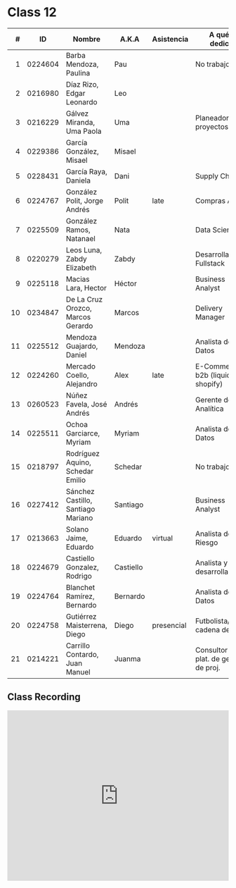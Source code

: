Class 12
========

|  # | ID      | Nombre                             | A.K.A     | Asistencia | A qué te dedicas                       |
|---:|---------|------------------------------------|-----------|------------|----------------------------------------|
|  1 | 0224604 | Barba Mendoza, Paulina             | Pau       |            | No trabajo                             |
|  2 | 0216980 | Díaz Rizo, Edgar Leonardo          | Leo       |            |                                        |
|  3 | 0216229 | Gálvez Miranda, Uma Paola          | Uma       |            | Planeador de proyectos                 |
|  4 | 0229386 | García González, Misael            | Misael    |            |                                        |
|  5 | 0228431 | García Raya, Daniela               | Dani      |            | Supply Chain                           |
|  6 | 0224767 | González Polit, Jorge Andrés       | Polit     | late       | Compras ABB                            |
|  7 | 0225509 | González Ramos, Natanael           | Nata      |            | Data Science                           |
|  8 | 0220279 | Leos Luna, Zabdy Elizabeth         | Zabdy     |            | Desarrollador Fullstack                |
|  9 | 0225118 | Macias Lara, Hector                | Héctor    |            | Business Analyst                       |
| 10 | 0234847 | De La Cruz Orozco, Marcos Gerardo  | Marcos    |            | Delivery Manager                       |
| 11 | 0225512 | Mendoza Guajardo, Daniel           | Mendoza   |            | Analista de Datos                      |
| 12 | 0224260 | Mercado Coello, Alejandro          | Alex      | late       | E-Commerce b2b (liquid, java, shopify) |
| 13 | 0260523 | Núñez Favela, José Andrés          | Andrés    |            | Gerente de Analítica                   |
| 14 | 0225511 | Ochoa Garciarce, Myriam            | Myriam    |            | Analista de Datos                      |
| 15 | 0218797 | Rodríguez Aquino, Schedar Emilio   | Schedar   |            | No trabajo                             |
| 16 | 0227412 | Sánchez Castillo, Santiago Mariano | Santiago  |            | Business Analyst                       |
| 17 | 0213663 | Solano Jaime, Eduardo              | Eduardo   | virtual    | Analista de Riesgo                     |
| 18 | 0224679 | Castiello Gonzalez, Rodrigo        | Castiello |            | Analista y desarrollador               |
| 19 | 0224764 | Blanchet Ramírez, Bernardo         | Bernardo  |            | Analista de Datos                      |
| 20 | 0224758 | Gutiérrez Maisterrena, Diego       | Diego     | presencial | Futbolista/Coach cadena de valor       |
| 21 | 0214221 | Carrillo Contardo, Juan Manuel     | Juanma    |            | Consultor de plat. de gestión de proj. |

Class Recording
---------------

<iframe
    src="https://drive.google.com/file/d/1yJsJc1q2Bjua-3a-0mxd07WP7Hkv3SPW/preview"
    scrolling="no"
    frameborder="0"
    type="text/html"
    style="
      overflow:hidden;
      width: 100%;
    "
    height="387"
    webkitallowfullscreen
    mozallowfullscreen
    allowfullscreen
/>
